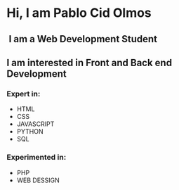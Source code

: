# Hi, I am Pablo Cid Olmos
## &#xfe0f; I am a Web Development Student
## I am interested in Front and Back end Development
### Expert in:
- HTML
- CSS
- JAVASCRIPT
- PYTHON
- SQL
### Experimented in:
- PHP
- WEB DESSIGN
